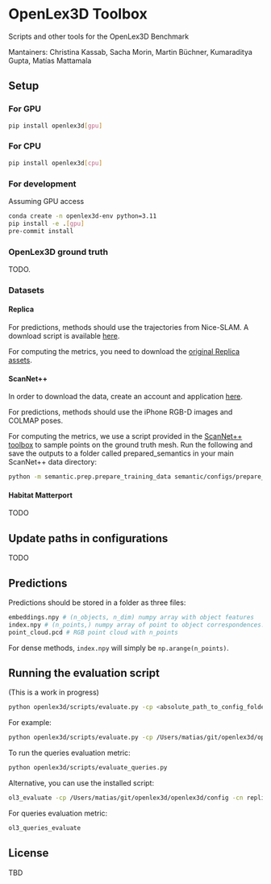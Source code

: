 # OpenLex3D Toolbox

Scripts and other tools for the OpenLex3D Benchmark

Mantainers: Christina Kassab, Sacha Morin, Martin Büchner, Kumaraditya Gupta, Matías Mattamala


## Setup

### For GPU
```sh
pip install openlex3d[gpu]
```

### For CPU
```sh
pip install openlex3d[cpu]
```

### For development
Assuming GPU access
```sh
conda create -n openlex3d-env python=3.11
pip install -e .[gpu]
pre-commit install
```

### OpenLex3D ground truth
TODO.

### Datasets
#### Replica
For predictions, methods should use the trajectories from Nice-SLAM. A download script is available [here](https://github.com/cvg/nice-slam/blob/master/scripts/download_replica.sh).

For computing the metrics, you need to download the [original Replica assets](https://github.com/facebookresearch/Replica-Dataset).
#### ScanNet++
In order to download the data, create an account and application [here](https://kaldir.vc.in.tum.de/scannetpp/).

For predictions, methods should use the iPhone RGB-D images and COLMAP poses. 

For computing the metrics, we use a script provided in the [ScanNet++ toolbox](https://github.com/scannetpp/scannetpp) to sample points on the ground truth mesh. Run the following and save the outputs to a folder called prepared_semantics in your main ScanNet++ data directory:
```sh
python -m semantic.prep.prepare_training_data semantic/configs/prepare_training_data.yml
```
#### Habitat Matterport
TODO


## Update paths in configurations
TODO

## Predictions
Predictions should be stored in a folder as three files:

```bash
embeddings.npy # (n_objects, n_dim) numpy array with object features
index.npy # (n_points,) numpy array of point to object correspondences. embeddings[index[i]] should give the features of the ith point in point_cloud.pcd
point_cloud.pcd # RGB point cloud with n_points
```

For dense methods, `index.npy` will simply be `np.arange(n_points)`.

## Running the evaluation script
(This is a work in progress)
```sh
python openlex3d/scripts/evaluate.py -cp <absolute_path_to_config_folder> -cn <config_filename>
```

For example:
```sh
python openlex3d/scripts/evaluate.py -cp /Users/matias/git/openlex3d/openlex3d/config -cn replica
```

To run the queries evaluation metric:
```sh
python openlex3d/scripts/evaluate_queries.py
```

Alternative, you can use the installed script:
```sh
ol3_evaluate -cp /Users/matias/git/openlex3d/openlex3d/config -cn replica
```

For queries evaluation metric:
```sh
ol3_queries_evaluate
```

## License
TBD
